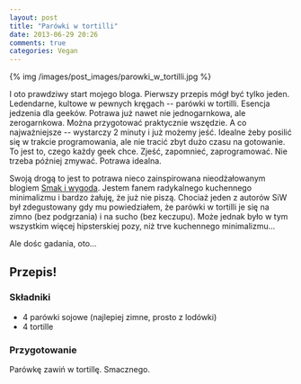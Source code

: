```yaml
---
layout: post
title: "Parówki w tortilli"
date: 2013-06-29 20:26
comments: true
categories: Vegan
---
```

{% img /images/post_images/parowki_w_tortilli.jpg  %}

I oto prawdziwy start mojego bloga. Pierwszy przepis mógł być tylko jeden. Ledendarne, kultowe w pewnych kręgach --
parówki w tortilli. Esencja jedzenia dla geeków. Potrawa już nawet nie jednogarnkowa, ale zerogarnkowa. Można
przygotować praktycznie wszędzie. A co najważniejsze -- wystarczy 2 minuty i już możemy jeść. Idealne żeby posilić się w
trakcie programowania, ale nie tracić zbyt dużo czasu na gotowanie. To jest to, czego każdy geek chce. Zjeść, zapomnieć,
zaprogramować. Nie trzeba później zmywać. Potrawa idealna.

<!--more-->

Swoją drogą to jest to potrawa nieco zainspirowana nieodżałowanym blogiem [Smak i
wygoda](http://smakiwygoda.blogspot.com). Jestem fanem radykalnego kuchennego minimalizmu i bardzo żałuję, że już nie
piszą. Chociaż jeden z autorów SiW był zdegustowany gdy mu powiedziałem, że parówki w tortilli je się na zimno (bez
podgrzania) i na sucho (bez keczupu). Może jednak było w tym wszystkim więcej hipsterskiej pozy, niż trve kuchennego
minimalizmu...

Ale dośc gadania, oto...

## Przepis!
### Składniki
+ 4 parówki sojowe (najlepiej zimne, prosto z lodówki)
+ 4 tortille

### Przygotowanie
Parówkę zawiń w tortillę. Smacznego.

